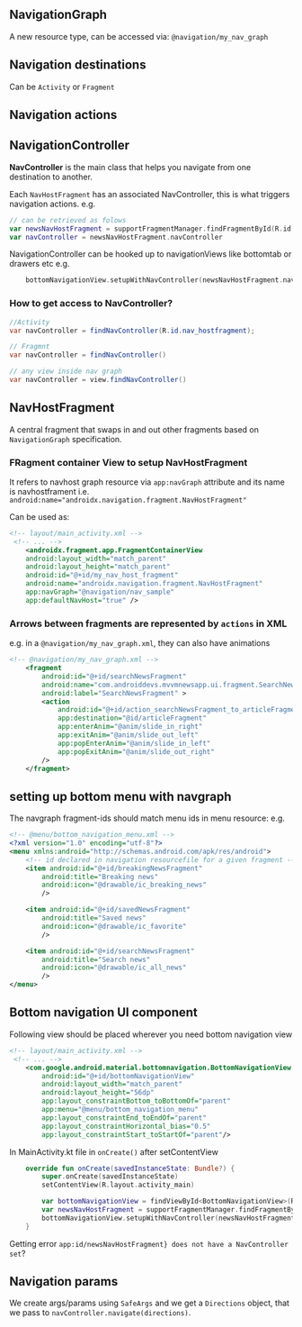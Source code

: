 
## NavigationGraph

A new resource type, 
can be accessed via:
`@navigation/my_nav_graph`

## Navigation destinations

Can be `Activity` or `Fragment`

## Navigation actions


## NavigationController

**NavController** is the main class that helps you navigate from one destination to another.

Each `NavHostFragment` has an associated NavController, this is what triggers navigation actions.
e.g.
```kotlin
// can be retrieved as folows
var newsNavHostFragment = supportFragmentManager.findFragmentById(R.id.newsNavHostFragment) as NavHostFragment
var navController = newsNavHostFragment.navController
```

NavigationController can be hooked up to navigationViews like bottomtab or drawers etc
e.g.
```kt
    bottomNavigationView.setupWithNavController(newsNavHostFragment.navController)
```

### How to get access to NavController?

```java
//Activity
var navController = findNavController(R.id.nav_hostfragment);

// Fragmnt
var navController = findNavController()

// any view inside nav graph
var navController = view.findNavController()
```

## NavHostFragment

A central fragment that swaps in and out other fragments based on `NavigationGraph` specification.

### FRagment container View to setup NavHostFragment

It refers to navhost graph resource via `app:navGraph` attribute and its name is navhostframent i.e.
`android:name="androidx.navigation.fragment.NavHostFragment"`

Can be used as:
```xml
<!-- layout/main_activity.xml -->
 <!-- ... -->
    <androidx.fragment.app.FragmentContainerView
    android:layout_width="match_parent"
    android:layout_height="match_parent"
    android:id="@+id/my_nav_host_fragment"
    android:name="androidx.navigation.fragment.NavHostFragment"
    app:navGraph="@navigation/nav_sample"
    app:defaultNavHost="true" />
```

### Arrows between fragments are represented by `actions` in XML

e.g. in a `@navigation/my_nav_graph.xml`, they can also have animations
```xml
<!-- @navigation/my_nav_graph.xml -->
    <fragment
        android:id="@+id/searchNewsFragment"
        android:name="com.androiddevs.mvvmnewsapp.ui.fragment.SearchNewsFragment"
        android:label="SearchNewsFragment" >
        <action
            android:id="@+id/action_searchNewsFragment_to_articleFragment"
            app:destination="@id/articleFragment" 
            app:enterAnim="@anim/slide_in_right"
            app:exitAnim="@anim/slide_out_left"
            app:popEnterAnim="@anim/slide_in_left"
            app:popExitAnim="@anim/slide_out_right"
        />
    </fragment>

```

## setting up bottom menu with navgraph

The navgraph fragment-ids should match menu ids in menu resource: e.g.
```xml
<!-- @menu/bottom_navigation_menu.xml -->
<?xml version="1.0" encoding="utf-8"?>
<menu xmlns:android="http://schemas.android.com/apk/res/android">
    <!-- id declared in navigation resourcefile for a given fragment -->
    <item android:id="@+id/breakingNewsFragment" 
        android:title="Breaking news"
        android:icon="@drawable/ic_breaking_news"
        />

    <item android:id="@+id/savedNewsFragment"
        android:title="Saved news"
        android:icon="@drawable/ic_favorite"
        />

    <item android:id="@+id/searchNewsFragment"
        android:title="Search news"
        android:icon="@drawable/ic_all_news"
        />
</menu>
```

## Bottom navigation UI component

Following view should be placed wherever you need bottom navigation view
```xml
<!-- layout/main_activity.xml -->
 <!-- ... -->
    <com.google.android.material.bottomnavigation.BottomNavigationView
        android:id="@+id/bottomNavigationView"
        android:layout_width="match_parent"
        android:layout_height="56dp"
        app:layout_constraintBottom_toBottomOf="parent"
        app:menu="@menu/bottom_navigation_menu"
        app:layout_constraintEnd_toEndOf="parent"
        app:layout_constraintHorizontal_bias="0.5"
        app:layout_constraintStart_toStartOf="parent"/>
```

In MainActivity.kt file in `onCreate()` after setContentView

```kt
    override fun onCreate(savedInstanceState: Bundle?) {
        super.onCreate(savedInstanceState)
        setContentView(R.layout.activity_main)

        var bottomNavigationView = findViewById<BottomNavigationView>(R.id.bottomNavigationView)
        var newsNavHostFragment = supportFragmentManager.findFragmentById(R.id.newsNavHostFragment) as NavHostFragment
        bottomNavigationView.setupWithNavController(newsNavHostFragment.navController)
    }
```

Getting error `app:id/newsNavHostFragment} does not have a NavController set`?

## Navigation params

We create args/params using `SafeArgs` and we get a `Directions` object, that we pass to `navController.navigate(directions)`.